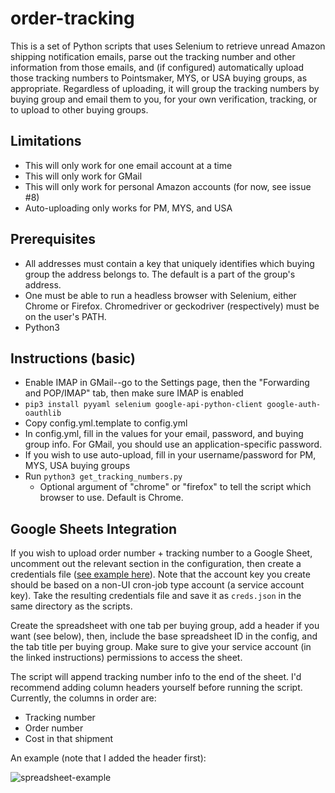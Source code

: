 # order-tracking

This is a set of Python scripts that uses Selenium to retrieve unread Amazon shipping notification emails, parse out the tracking number and other information from those emails, and (if configured) automatically upload those tracking numbers to Pointsmaker, MYS, or USA buying groups, as appropriate. Regardless of uploading, it will group the tracking numbers by buying group and email them to you, for your own verification, tracking, or to upload to other buying groups. 

## Limitations

- This will only work for one email account at a time
- This will only work for GMail
- This will only work for personal Amazon accounts (for now, see issue #8)
- Auto-uploading only works for PM, MYS, and USA

## Prerequisites

- All addresses must contain a key that uniquely identifies which buying group the address belongs to. The default is a part of the group's address.
- One must be able to run a headless browser with Selenium, either Chrome or Firefox. Chromedriver or geckodriver (respectively) must be on the user's PATH.
- Python3

## Instructions (basic)

- Enable IMAP in GMail--go to the Settings page, then the "Forwarding and POP/IMAP" tab, then make sure IMAP is enabled
- `pip3 install pyyaml selenium google-api-python-client google-auth-oauthlib`
- Copy config.yml.template to config.yml
- In config.yml, fill in the values for your email, password, and buying group info. For GMail, you should use an application-specific password. 
- If you wish to use auto-upload, fill in your username/password for PM, MYS, USA buying groups 
- Run `python3 get_tracking_numbers.py` 
  - Optional argument of "chrome" or "firefox" to tell the script which browser to use. Default is Chrome.

## Google Sheets Integration

If you wish to upload order number + tracking number to a Google Sheet, uncomment out the relevant section in the configuration, then create a credentials file ([see example here](https://www.makeuseof.com/tag/read-write-google-sheets-python/)). Note that the account key you create should be based on a non-UI cron-job type account (a service account key). Take the resulting credentials file and save it as `creds.json` in the same directory as the scripts. 

Create the spreadsheet with one tab per buying group, add a header if you want (see below), then, include the base spreadsheet ID in the config, and the tab title per buying group. Make sure to give your service account (in the linked instructions) permissions to access the sheet.

The script will append tracking number info to the end of the sheet. I'd recommend adding column headers yourself before running the script. Currently, the columns in order are:
- Tracking number
- Order number
- Cost in that shipment

An example (note that I added the header first):

![spreadsheet-example](https://lh3.googleusercontent.com/kbDeqdo3nWcuQkUAAViQ3nGhw_0GeuyJ9M6bcTS8vE69lx0CSqEcm4OJLe3raPnUhiEtp8REZdNXSQuBVp7PLOXOf5K9GgUJ-NiQR5vdEpisT8z7c4zJCGRLZsf6fId4ZBJTOiDY-Xo58bmUA_oQdUdWp9EKCCj_619rKHjcm9rihupEDDx2KClV7PxYlO2Ge4D0jmTJ79zK0ZGJgX7ZbjmCVPMbWoOe1lJ4dpjN5erMDh1obhW8SqUjCiq8Rp72leACDC74WjawWSEyQH0gaewcD2ipglPRWokT678WDc3X62G_sebRg3_TFVRCFZ9RXWFWbvfoegjd_Noam-65RciQmoWy1NX5LG_wMi-FoZCZE9P2YyPvtWM-XbYdmDUDLkBZmx0BteqGG-grMIRfBvnUaBKuuXhwIpK_B_OCMNb9jJ4m2uzLdfoFlZDERJqiQnlPbFbzhWd6tMrxmeWPW1JluWKHXpiNkihkTsnKjqpWzCv8Lesl45P0p3_1um59p8YvxP1C0LUrSMjO0ZUYwgVLIplmPTzoRneCT7Tei6BoDPkaR110VUmnhJnORr81XcB9qL0HDxLTOf1Np5s5KmMkCnilqoa6lG7EQR8NK6kMlue__9veJQJYyouFzg4w6dQuariFDEUBDnwHtYAoITGLxcVk7MemAp0hKCyQQRT4C1wvSO-GuJftYUdxqJAJkSFuBi0pKAfyqqt_BOpP0JYL6g=w454-h766-no)
